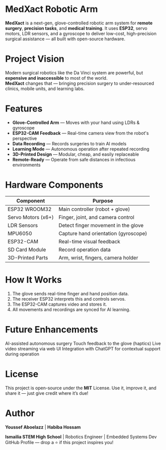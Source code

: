 # MedXact Robotic Arm 

**MedXact** is a next-gen, glove-controlled robotic arm system for **remote surgery**, **precision tasks**, and **medical training**. It uses **ESP32**, servo motors, LDR sensors, and a gyroscope to deliver low-cost, high-precision surgical assistance — all built with open-source hardware.

#  Project Vision

Modern surgical robotics like the Da Vinci system are powerful, but **expensive and inaccessible** to most of the world.  
**MedXact** changes that — bringing precision surgery to under-resourced clinics, mobile units, and learning labs.

#  Features

-  **Glove-Controlled Arm** — Moves with your hand using LDRs & gyroscope  
-  **ESP32-CAM Feedback** — Real-time camera view from the robot's perspective  
-  **Data Recording** — Records surgeries to train AI models  
-  **Learning Mode** — Autonomous operation after repeated recording  
-  **3D-Printed Design** — Modular, cheap, and easily replaceable  
-  **Remote-Ready** — Operate from safe distances in infectious environments


#  Hardware Components

| Component           | Purpose                                |
|---------------------|----------------------------------------|
| ESP32 WROOM32       | Main controller (robot + glove)        |
| Servo Motors (x6+)  | Finger, joint, and camera control      |
| LDR Sensors         | Detect finger movement in the glove    |
| MPU6050             | Capture hand orientation (gyroscope)   |
| ESP32-CAM           | Real-time visual feedback              |
| SD Card Module      | Record operation data                  |
| 3D-Printed Parts    | Arm, wrist, fingers, camera holder     |


# How It Works

1. The glove sends real-time finger and hand position data.
2.  The receiver ESP32 interprets this and controls servos.
3.  The ESP32-CAM captures video and stores it.
4.  All movements and recordings are synced for AI learning.

# Future Enhancements

AI-assisted autonomous surgery
Touch feedback to the glove (haptics)
Live video streaming via web UI
Integration with ChatGPT for contextual support during operation


# License
This project is open-source under the **MIT** License. 
Use it, improve it, and share it — just give credit where it’s due!


# Author
**Youssef Aboelazz** | **Habiba Hossam**

**Ismailia STEM High School**
| Robotics Engineer | Embedded Systems Dev
GitHub Profile — drop a ⭐ if this project inspires you!
